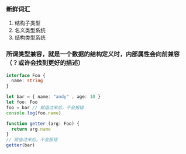 ### 新鲜词汇
1. 结构子类型
2. 名义类型系统
3. 结构类型系统


### 所谓类型兼容，就是一个数据的结构定义时，内部属性会向前兼容（？或许会找到更好的描述）
``` ts
interface Foo {
  name: string
}

let bar = { name: "andy" , age: 10 }
let foo: Foo
foo = bar // 赋值过来后，不会报错
console.log(foo.name)

function getter (arg: Foo) {
  return arg.name
}
// 赋值过来后，不会报错
getter(bar)
```

